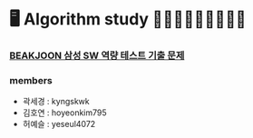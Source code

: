 # 🖥 Algorithm study 👩🏻‍💻👩🏻‍💻👩🏻‍💻

### [BEAKJOON 삼성 SW 역량 테스트 기출 문제](https://www.acmicpc.net/workbook/view/1152)



### members

- 곽세경 : kyngskwk
- 김호연 : hoyeonkim795
- 허예슬 : yeseul4072